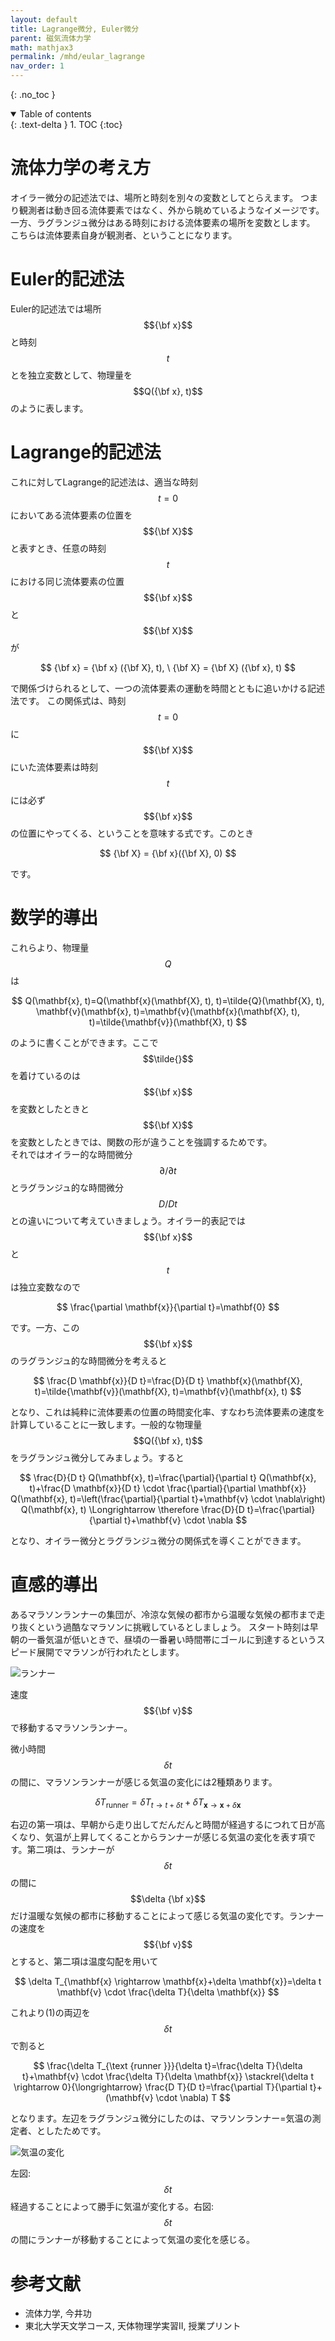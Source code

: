 ```yaml
---
layout: default
title: Lagrange微分, Euler微分
parent: 磁気流体力学
math: mathjax3
permalink: /mhd/eular_lagrange
nav_order: 1
---
```


{: .no_toc }

<details open markdown="block">
  <summary>
    Table of contents
  </summary>
  {: .text-delta }
1. TOC
{:toc}
</details>

# 流体力学の考え方

オイラー微分の記述法では、場所と時刻を別々の変数としてとらえます。
つまり観測者は動き回る流体要素ではなく、外から眺めているようなイメージです。
一方、ラグランジュ微分はある時刻における流体要素の場所を変数とします。
こちらは流体要素自身が観測者、ということになります。

# Euler的記述法

Euler的記述法では場所$${\bf x}$$と時刻$$t$$とを独立変数として、物理量を$$Q({\bf x}, t)$$のように表します。

# Lagrange的記述法

これに対してLagrange的記述法は、適当な時刻$$t=0$$においてある流体要素の位置を$${\bf X}$$と表すとき、任意の時刻$$t$$における同じ流体要素の位置$${\bf x}$$と$${\bf X}$$が

$$
{\bf x} = {\bf x} ({\bf X}, t), \ {\bf X} = {\bf X} ({\bf x}, t)
$$

で関係づけられるとして、一つの流体要素の運動を時間とともに追いかける記述法です。
この関係式は、時刻$$t=0$$に$${\bf X}$$にいた流体要素は時刻$$t$$には必ず$${\bf x}$$の位置にやってくる、ということを意味する式です。このとき

$$
{\bf X} = {\bf x}({\bf X}, 0)
$$

です。

# 数学的導出

これらより、物理量$$Q$$は

$$
Q(\mathbf{x}, t)=Q(\mathbf{x}(\mathbf{X}, t), t)=\tilde{Q}(\mathbf{X}, t), \mathbf{v}(\mathbf{x}, t)=\mathbf{v}(\mathbf{x}(\mathbf{X}, t), t)=\tilde{\mathbf{v}}(\mathbf{X}, t)
$$

のように書くことができます。ここで$$\tilde{}$$を着けているのは$${\bf x}$$を変数としたときと$${\bf X}$$を変数としたときでは、関数の形が違うことを強調するためです。  
それではオイラー的な時間微分$$\partial/\partial t$$とラグランジュ的な時間微分$$D / Dt$$との違いについて考えていきましょう。オイラー的表記では$${\bf x}$$と$$t$$は独立変数なので

$$
\frac{\partial \mathbf{x}}{\partial t}=\mathbf{0}
$$

です。一方、この$${\bf x}$$のラグランジュ的な時間微分を考えると

$$
\frac{D \mathbf{x}}{D t}=\frac{D}{D t} \mathbf{x}(\mathbf{X}, t)=\tilde{\mathbf{v}}(\mathbf{X}, t)=\mathbf{v}(\mathbf{x}, t)
$$

となり、これは純粋に流体要素の位置の時間変化率、すなわち流体要素の速度を計算していることに一致します。一般的な物理量$$Q({\bf x}, t)$$をラグランジュ微分してみましょう。すると

$$
\frac{D}{D t} Q(\mathbf{x}, t)=\frac{\partial}{\partial t} Q(\mathbf{x}, t)+\frac{D \mathbf{x}}{D t} \cdot \frac{\partial}{\partial \mathbf{x}} Q(\mathbf{x}, t)=\left(\frac{\partial}{\partial t}+\mathbf{v} \cdot \nabla\right) Q(\mathbf{x}, t) \Longrightarrow \therefore \frac{D}{D t}=\frac{\partial}{\partial t}+\mathbf{v} \cdot \nabla
$$

となり、オイラー微分とラグランジュ微分の関係式を導くことができます。

# 直感的導出

あるマラソンランナーの集団が、冷涼な気候の都市から温暖な気候の都市まで走り抜くという過酷なマラソンに挑戦しているとしましょう。
スタート時刻は早朝の一番気温が低いときで、昼頃の一番暑い時間帯にゴールに到達するというスピード展開でマラソンが行われたとします。

![ランナー](/assets/images/mhd/runner.png)  

速度$${\bf v}$$で移動するマラソンランナー。  

微小時間$$\delta t$$の間に、マラソンランナーが感じる気温の変化には2種類あります。

$$
\begin{equation}
\delta T_{\text {runner}}=\delta T_{t \rightarrow t+\delta t}+\delta T_{\mathbf{x} \rightarrow \mathbf{x}+\delta \mathbf{x}} \tag{1}
\end{equation}
$$

右辺の第一項は、早朝から走り出してだんだんと時間が経過するにつれて日が高くなり、気温が上昇してくることからランナーが感じる気温の変化を表す項です。第二項は、ランナーが$$\delta t$$の間に$$\delta {\bf x}$$だけ温暖な気候の都市に移動することによって感じる気温の変化です。ランナーの速度を$${\bf v}$$とすると、第二項は温度勾配を用いて

$$
\delta T_{\mathbf{x} \rightarrow \mathbf{x}+\delta \mathbf{x}}=\delta t \mathbf{v} \cdot \frac{\delta T}{\delta \mathbf{x}}
$$

これより(1)の両辺を$$\delta t$$で割ると

$$
\frac{\delta T_{\text {runner }}}{\delta t}=\frac{\delta T}{\delta t}+\mathbf{v} \cdot \frac{\delta T}{\delta \mathbf{x}} \stackrel{\delta t \rightarrow 0}{\longrightarrow} \frac{D T}{D t}=\frac{\partial T}{\partial t}+(\mathbf{v} \cdot \nabla) T
$$

となります。左辺をラグランジュ微分にしたのは、マラソンランナー=気温の測定者、としたためです。

![気温の変化](/assets/images/mhd/delta.png)  

左図: $$\delta t$$経過することによって勝手に気温が変化する。右図: $$\delta t$$の間にランナーが移動することによって気温の変化を感じる。

# 参考文献

* 流体力学, 今井功
* 東北大学天文学コース, 天体物理学実習II, 授業プリント